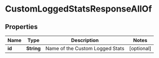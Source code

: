 

# CustomLoggedStatsResponseAllOf


## Properties

| Name | Type | Description | Notes |
|------------ | ------------- | ------------- | -------------|
|**id** | **String** | Name of the Custom Logged Stats |  [optional] |



